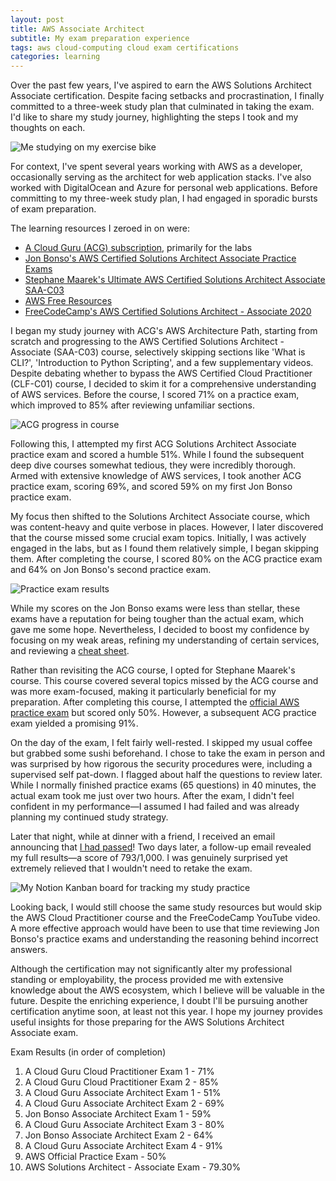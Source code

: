 ```yaml
---
layout: post
title: AWS Associate Architect
subtitle: My exam preparation experience
tags: aws cloud-computing cloud exam certifications
categories: learning
---
```


Over the past few years, I've aspired to earn the AWS Solutions Architect Associate certification. Despite facing setbacks and procrastination, I finally committed to a three-week study plan that culminated in taking the exam. I'd like to share my study journey, highlighting the steps I took and my thoughts on each.

<p class="center">
    <img src="{{site.baseurl}}/img/2023-07-16-aws-associate-architect/study.jpeg" alt="Me studying on my exercise bike" />
</p>

For context, I've spent several years working with AWS as a developer, occasionally serving as the architect for web application stacks. I've also worked with DigitalOcean and Azure for personal web applications. Before committing to my three-week study plan, I had engaged in sporadic bursts of exam preparation.

The learning resources I zeroed in on were:
- [A Cloud Guru (ACG) subscription](https://www.pluralsight.com/cloud-guru), primarily for the labs
- [Jon Bonso's AWS Certified Solutions Architect Associate Practice Exams](https://www.udemy.com/course/aws-certified-solutions-architect-associate-amazon-practice-exams-saa-c03/)
- [Stephane Maarek's Ultimate AWS Certified Solutions Architect Associate SAA-C03](https://www.udemy.com/course/aws-certified-solutions-architect-associate-saa-c03/)
- [AWS Free Resources](https://aws.amazon.com/certification/certified-solutions-architect-associate/)
- [FreeCodeCamp's AWS Certified Solutions Architect - Associate 2020](https://www.youtube.com/watch?v=Ia-UEYYR44s)

I began my study journey with ACG's AWS Architecture Path, starting from scratch and progressing to the AWS Certified Solutions Architect - Associate (SAA-C03) course, selectively skipping sections like 'What is CLI?', 'Introduction to Python Scripting', and a few supplementary videos. Despite debating whether to bypass the AWS Certified Cloud Practitioner (CLF-C01) course, I decided to skim it for a comprehensive understanding of AWS services. Before the course, I scored 71% on a practice exam, which improved to 85% after reviewing unfamiliar sections.

<p class="center">
    <img src="{{site.baseurl}}/img/2023-07-16-aws-associate-architect/progress.jpeg" alt="ACG progress in course" />
</p>

Following this, I attempted my first ACG Solutions Architect Associate practice exam and scored a humble 51%. While I found the subsequent deep dive courses somewhat tedious, they were incredibly thorough. Armed with extensive knowledge of AWS services, I took another ACG practice exam, scoring 69%, and scored 59% on my first Jon Bonso practice exam.

My focus then shifted to the Solutions Architect Associate course, which was content-heavy and quite verbose in places. However, I later discovered that the course missed some crucial exam topics. Initially, I was actively engaged in the labs, but as I found them relatively simple, I began skipping them. After completing the course, I scored 80% on the ACG practice exam and 64% on Jon Bonso's second practice exam.

<p class="center">
    <img src="{{site.baseurl}}/img/2023-07-16-aws-associate-architect/result.jpeg" alt="Practice exam results" />
</p>

While my scores on the Jon Bonso exams were less than stellar, these exams have a reputation for being tougher than the actual exam, which gave me some hope. Nevertheless, I decided to boost my confidence by focusing on my weak areas, refining my understanding of certain services, and reviewing a [cheat sheet](https://www.stellexgroup.com/blog/aws-solutions-architect-associate-saa-c03-cheat-sheet).

Rather than revisiting the ACG course, I opted for Stephane Maarek's course. This course covered several topics missed by the ACG course and was more exam-focused, making it particularly beneficial for my preparation. After completing this course, I attempted the [official AWS practice exam](https://d1.awsstatic.com/training-and-certification/docs-sa-assoc/AWS-Certified-Solutions-Architect-Associate_Sample-Questions.pdf) but scored only 50%. However, a subsequent ACG practice exam yielded a promising 91%.

On the day of the exam, I felt fairly well-rested. I skipped my usual coffee but grabbed some sushi beforehand. I chose to take the exam in person and was surprised by how rigorous the security procedures were, including a supervised self pat-down. I flagged about half the questions to review later. While I normally finished practice exams (65 questions) in 40 minutes, the actual exam took me just over two hours. After the exam, I didn't feel confident in my performance—I assumed I had failed and was already planning my continued study strategy.

Later that night, while at dinner with a friend, I received an email announcing that [I had passed](https://www.credly.com/badges/8b524061-33b3-400c-8c28-1f662ff86c72/public_url)! Two days later, a follow-up email revealed my full results—a score of 793/1,000. I was genuinely surprised yet extremely relieved that I wouldn't need to retake the exam.

<p class="center">
    <img src="{{site.baseurl}}/img/2023-07-16-aws-associate-architect/notion.png" alt="My Notion Kanban board for tracking my study practice" />
</p>

Looking back, I would still choose the same study resources but would skip the AWS Cloud Practitioner course and the FreeCodeCamp YouTube video. A more effective approach would have been to use that time reviewing Jon Bonso's practice exams and understanding the reasoning behind incorrect answers.

Although the certification may not significantly alter my professional standing or employability, the process provided me with extensive knowledge about the AWS ecosystem, which I believe will be valuable in the future. Despite the enriching experience, I doubt I'll be pursuing another certification anytime soon, at least not this year. I hope my journey provides useful insights for those preparing for the AWS Solutions Architect Associate exam.

Exam Results (in order of completion)
1. A Cloud Guru Cloud Practitioner Exam 1 - 71%
2. A Cloud Guru Cloud Practitioner Exam 2 - 85%
3. A Cloud Guru Associate Architect Exam 1 - 51%
4. A Cloud Guru Associate Architect Exam 2 - 69%
5. Jon Bonso Associate Architect Exam 1 - 59%
6. A Cloud Guru Associate Architect Exam 3 - 80%
7. Jon Bonso Associate Architect Exam 2 - 64%
8. A Cloud Guru Associate Architect Exam 4 - 91%
9. AWS Official Practice Exam - 50%
10. AWS Solutions Architect - Associate Exam - 79.30%
